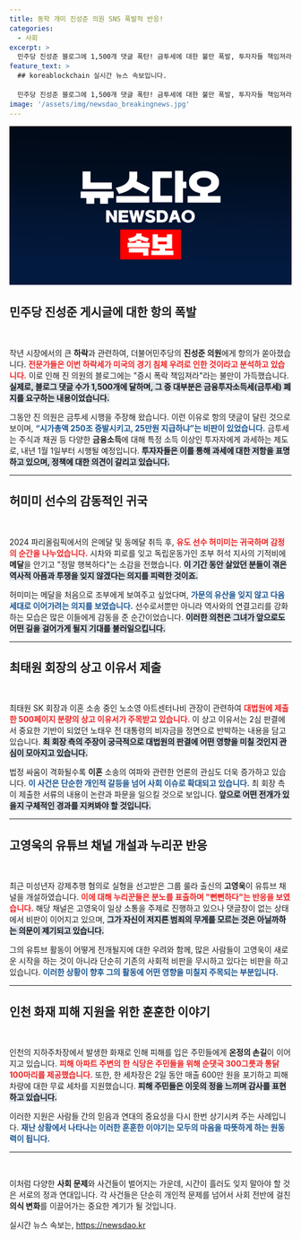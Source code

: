 ```yaml
---
title: 동학 개미 진성준 의원 SNS 폭발적 반응!
categories:
  - 사회
excerpt: >
  민주당 진성준 블로그에 1,500개 댓글 폭탄! 금투세에 대한 불만 폭발, 투자자들 책임져라! 한편, 유도 스타 허미미, 조부의 기적비 앞에서 행복한 메달 인증! 인천 화재 피해 주민들 위해 모인 훈훈한 나눔의 손길들! 클릭해 보세요!
feature_text: >
  ## koreablockchain 실시간 뉴스 속보입니다.

  민주당 진성준 블로그에 1,500개 댓글 폭탄! 금투세에 대한 불만 폭발, 투자자들 책임져라! 한편, 유도 스타 허미미, 조부의 기적비 앞에서 행복한 메달 인증! 인천 화재 피해 주민들 위해 모인 훈훈한 나눔의 손길들! 클릭해 보세요!
image: '/assets/img/newsdao_breakingnews.jpg'
---
```


<p><img src="/assets/img/newsdao_breakingnews.jpg" alt="koreablockchain 속보" /></p>

<h2 data-ke-size="size26">민주당 진성준 게시글에 대한 항의 폭발</h2>

<p data-ke-size="size16">&nbsp;</p>

<p>작년 시장에서의 큰 <strong>하락</strong>과 관련하여, 더불어민주당의 <strong>진성준 의원</strong>에게 항의가 쏟아졌습니다. <b><span style="color: #ee2323;">전문가들은 이번 하락세가 미국의 경기 침체 우려로 인한 것이라고 분석하고 있습니다.</span></b> 이로 인해 진 의원의 블로그에는 "증시 폭락 책임져라"라는 불만이 가득했습니다. <b><span style="background-color: #21538527;">실제로, 블로그 댓글 수가 1,500개에 달하며, 그 중 대부분은 금융투자소득세(금투세) 폐지를 요구하는 내용이었습니다.</span></b> </p>

<p>그동안 진 의원은 금투세 시행을 주장해 왔습니다. 이런 이유로 항의 댓글이 달린 것으로 보이며, <b><span style="color: #1a5490;">“시가총액 250조 증발시키고, 25만원 지급하냐”는 비판이 있었습니다.</span></b> 금투세는 주식과 채권 등 다양한 <strong>금융소득</strong>에 대해 특정 소득 이상인 투자자에게 과세하는 제도로, 내년 1월 1일부터 시행될 예정입니다. <b><span style="background-color: #21538527;">투자자들은 이를 통해 과세에 대한 저항을 표명하고 있으며, 정책에 대한 의견이 갈리고 있습니다.</span></b> </p>

<hr>

<h2 data-ke-size="size26">허미미 선수의 감동적인 귀국</h2>

<p data-ke-size="size16">&nbsp;</p>

<p>2024 파리올림픽에서의 은메달 및 동메달 취득 후, <b><span style="color: #ee2323;">유도 선수 허미미는 귀국하며 감정의 순간을 나누었습니다.</span></b> 시차와 피로를 잊고 독립운동가인 조부 허석 지사의 기적비에 <strong>메달</strong>을 안기고 "정말 행복하다"는 소감을 전했습니다. <b><span style="background-color: #21538527;">이 기간 동안 살았던 분들이 겪은 역사적 아픔과 투쟁을 잊지 않겠다는 의지를 피력한 것이죠.</span></b> </p>

<p>허미미는 메달을 처음으로 조부에게 보여주고 싶었다며, <b><span style="color: #1a5490;">가문의 유산을 잊지 않고 다음 세대로 이어가려는 의지를 보였습니다.</span></b> 선수로서뿐만 아니라 역사와의 연결고리를 강화하는 모습은 많은 이들에게 감동을 준 순간이었습니다. <b><span style="background-color: #21538527;">이러한 의천은 그녀가 앞으로도 어떤 길을 걸어가게 될지 기대를 불러일으킵니다.</span></b> </p>

<hr>

<h2 data-ke-size="size26">최태원 회장의 상고 이유서 제출</h2>

<p data-ke-size="size16">&nbsp;</p>

<p>최태원 SK 회장과 이혼 소송 중인 노소영 아트센터나비 관장이 관련하여 <b><span style="color: #ee2323;">대법원에 제출한 500페이지 분량의 상고 이유서가 주목받고 있습니다.</span></b> 이 상고 이유서는 2심 판결에서 중요한 기반이 되었던 노태우 전 대통령의 비자금을 정면으로 반박하는 내용을 담고 있습니다. <b><span style="background-color: #21538527;">최 회장 측의 주장이 궁극적으로 대법원의 판결에 어떤 영향을 미칠 것인지 관심이 모아지고 있습니다.</span></b> </p>

<p>법정 싸움이 격화될수록 <strong>이혼</strong> 소송의 여파와 관련한 언론의 관심도 더욱 증가하고 있습니다. <b><span style="color: #1a5490;">이 사건은 단순한 개인적 갈등을 넘어 사회 이슈로 확대되고 있습니다.</span></b> 최 회장 측이 제출한 서류의 내용이 논란과 파문을 일으킬 것으로 보입니다. <b><span style="background-color: #21538527;">앞으로 어떤 전개가 있을지 구체적인 경과를 지켜봐야 할 것입니다.</span></b></p>

<hr>

<h2 data-ke-size="size26">고영욱의 유튜브 채널 개설과 누리꾼 반응</h2>

<p data-ke-size="size16">&nbsp;</p>

<p>최근 미성년자 강제추행 혐의로 실형을 선고받은 그룹 룰라 출신의 <strong>고영욱</strong>이 유튜브 채널을 개설하였습니다. <b><span style="color: #ee2323;">이에 대해 누리꾼들은 분노를 표출하며 "뻔뻔하다"는 반응을 보였습니다.</span></b> 해당 채널은 고영욱이 일상 소통을 주제로 진행하고 있으나 댓글창이 없는 상태에서 비판이 이어지고 있으며, <b><span style="background-color: #21538527;">그가 자신이 저지른 범죄의 무게를 모르는 것은 아닐까하는 의문이 제기되고 있습니다.</span></b> </p>

<p>그의 유튜브 활동이 어떻게 전개될지에 대한 우려와 함께, 많은 사람들이 고영욱이 새로운 시작을 하는 것이 아니라 단순히 기존의 사회적 비판을 무시하고 있다는 비판을 하고 있습니다. <b><span style="color: #1a5490;">이러한 상황이 향후 그의 활동에 어떤 영향을 미칠지 주목되는 부분입니다.</span></b> </p>

<hr>

<h2 data-ke-size="size26">인천 화재 피해 지원을 위한 훈훈한 이야기</h2>

<p data-ke-size="size16">&nbsp;</p>

<p>인천의 지하주차장에서 발생한 화재로 인해 피해를 입은 주민들에게 <strong>온정의 손길</strong>이 이어지고 있습니다. <b><span style="color: #ee2323;">피해 아파트 주변의 한 식당은 주민들을 위해 순댓국 300그릇과 통닭 100마리를 제공했습니다.</span></b> 또한, 한 세차장은 2일 동안 매출 600만 원을 포기하고 피해 차량에 대한 무료 세차를 지원했습니다. <b><span style="background-color: #21538527;">피해 주민들은 이웃의 정을 느끼며 감사를 표현하고 있습니다.</span></b> </p>

<p>이러한 지원은 사람들 간의 믿음과 연대의 중요성을 다시 한번 상기시켜 주는 사례입니다. <b><span style="color: #1a5490;">재난 상황에서 나타나는 이러한 훈훈한 이야기는 모두의 마음을 따뜻하게 하는 원동력이 됩니다.</span></b> </p>

<hr>

<p data-ke-size="size16">&nbsp;</p> 

<p>이처럼 다양한 <strong>사회 문제</strong>와 사건들이 벌어지는 가운데, 시간이 흘러도 잊지 말아야 할 것은 서로의 정과 연대입니다. 각 사건들은 단순히 개인적 문제를 넘어서 사회 전반에 걸친 <strong>의식 변화</strong>를 이끌어가는 중요한 계기가 될 것입니다. </p>
실시간 뉴스 속보는, <a href="https://newsdao.kr" rel="dofollow">https://newsdao.kr</a>


